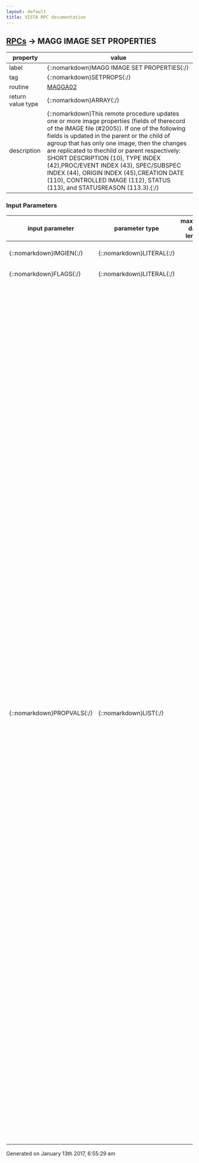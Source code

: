 ```yaml
---
layout: default
title: VISTA RPC documentation
---
```




## [RPCs](TableOfContent.md) &#8594; MAGG IMAGE SET PROPERTIES 

 property | value 
--- | --- 
 label | {::nomarkdown}MAGG IMAGE SET PROPERTIES{:/}
 tag | {::nomarkdown}SETPROPS{:/}
 routine | [MAGGA02](http://code.osehra.org/dox/Routine_MAGGA02_source.html)
 return value type | {::nomarkdown}ARRAY{:/}
 description | {::nomarkdown}This remote procedure updates one or more image properties (fields of therecord of the IMAGE file (#2005)). If one of the following fields is updated in the parent or the child of agroup that has only one image, then the changes are replicated to thechild or parent respectively: SHORT DESCRIPTION (10), TYPE INDEX (42),PROC/EVENT INDEX (43), SPEC/SUBSPEC INDEX (44), ORIGIN INDEX (45),CREATION DATE (110), CONTROLLED IMAGE (112), STATUS (113), and STATUSREASON (113.3).{:/}

### Input Parameters

| input parameter | parameter type | maximum data length | required | description | 
| --- | --- | --- | --- | --- | 
| {::nomarkdown}IMGIEN{:/} | {::nomarkdown}LITERAL{:/} |  | {::nomarkdown}true{:/} | {::nomarkdown}IEN of the image record in the IMAGE file (#2005).{:/} | 
| {::nomarkdown}FLAGS{:/} | {::nomarkdown}LITERAL{:/} |  |  | {::nomarkdown}Reserved for future use.{:/} | 
| {::nomarkdown}PROPVALS{:/} | {::nomarkdown}LIST{:/} |  |  | {::nomarkdown}Items of this list define new values of image properties. Each item has3 pieces separated by '^':   ^01: Parameter name  ^02: \\ (empty)  ^03: Value The following parameters are supported by this remote procedure:   CRTNDT^^{Date/time}    Internal or external value for the CREATION DATE field (110)    of the IMAGE file #2005.   GDESC^^{Text}    Text for the SHORT DESCRIPTION field (10) of the file #2005.   ISTAT^^{Name or Code}    Internal or external value for the STATUS field (113)    of the file #2005.   ISTATRSN^^{Name or IEN}    Name or IEN of a reason for image status change    (see the STATUS REASON field (113.3) of the file #2005    for details).   IXORIGIN^^{Name or Code}    Internal or external value for the ORIGIN INDEX field (45)    of the file #2005.   IXPKG^^{Name or Code}    Internal or external value for the PACKAGE INDEX field (40)    of the file #2005.   IXPROC^^{Name or IEN}    Procedure/Event name or IEN (see the PROC/EVENT INDEX    field (43) of the file #2005 for details).   IXSPEC^^{Name or IEN}    Specialty/SubSpecialty name or IEN (see the SPEC/SUBSPEC    INDEX field (44) of the file #2005 for details).   IXTYPE^^{Name or IEN}    Image type name or IEN (see the TYPE INDEX field (42) of    the file #2005 for details).   PARDF^^{File Number}    Value for the PARENT DATA FILE# field (16) of    the file #2005.   PARGRD0^^{IEN}    Value for the PARENT GLOBAL ROOT D0 field (17) of    the file #2005.   PARGRD1^^{IEN}    Value for the PARENT GLOBAL ROOT D1 field (63) of    the file #2005.   PARIPTR^^{IEN}    Value for the PARENT DATA FILE IMAGE POINTER field (18)    of the file #2005.   PROC^^{Name}    Name of the procedure (see the PROCEDURE field (6)     of the file #2005 for details).   PROCDT^^{Date/time}    Internal or external value for the PROCEDURE/EXAM     DATE/TIME field (15) of the IMAGE file #2005.   SENSIMG^^{Name or Code}    Internal or external value for the CONTROLLED IMAGE field     (112) of the file #2005. For pointer type parameters, pure numeric values are always treated asinternal entry numbers (IEN). For sets of codes, the API checks for internal values first. So, if thereis an ambiguity between internal and external values, the parameter valuewill be treated as the internal one. Parameters can be added to the list in any order. See comments precedingthe SETPROPS^MAGGA02 for more details. Example:   with RPCBroker.Param[2] do    begin      PType := list;      Mult[1] := 'IXPKG^^RAD';      Mult[2] := 'IXSPEC^^1';      Mult[3] := 'IXORIGIN^^NON-VA';    end;{:/} | 




 Generated on January 13th 2017, 6:55:29 am